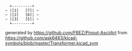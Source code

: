 

	  +---------+
	~ |[1]   [7]| ~
	~ |[2]   [6]| ~
	~ |[3]   [5]| ~
	  +---------+


generated by https://github.com/FBEZ/Pinout-AsciiArt from https://github.com/ask6483/kicad-symbols/blob/master/Transformer.kicad_sym
